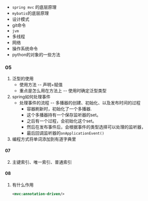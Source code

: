- `spring mvc` 的底层原理
- `mybatis`的底层原理
- 设计模式
- git命令
- `jvm`
- 多线程
- 网络
- 操作系统命令
- python的对象的一些方法

### 05

1. 泛型的使用
   - 使用方法   --	声明+赋值
   - 重点是怎么用在方法上    --    使用时确定泛型类型
2. spring如何处理事件
   - 处理事件的流程  --  多播器的创建、初始化、以及发布时间的过程
     - 容器刷新时，初始化了一个多播器.
     - 这个多播器持有一个保存监听器的set。
     - 之后有一个过程，会初始化这个set。
     - 然后在发布事件后，会根据事件的类型选择可以处理的监听器，
     - 最后回调监听器的`onApplicationEvent()`
3. 编程方式将单词添加到有道字典里
#### 07

2. 主键索引、唯一索引、普通索引

#### 08

1. 有什么作用

   ```xml
   <mvc:annotation-driven/>
   ```